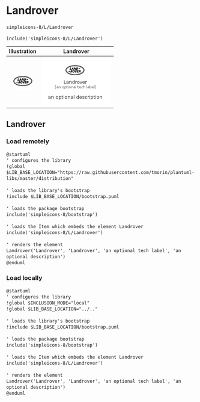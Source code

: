 # Landrover


```text
simpleicons-8/L/Landrover
```

```text
include('simpleicons-8/L/Landrover')
```



| Illustration | Landrover |
| :---: | :---: |
| ![illustration for Illustration](../../simpleicons-8/L/Landrover.png) | ![illustration for Landrover](../../simpleicons-8/L/Landrover.Local.png) |




## Landrover

### Load remotely
```plantuml
@startuml
' configures the library
!global $LIB_BASE_LOCATION="https://raw.githubusercontent.com/tmorin/plantuml-libs/master/distribution"

' loads the library's bootstrap
!include $LIB_BASE_LOCATION/bootstrap.puml

' loads the package bootstrap
include('simpleicons-8/bootstrap')

' loads the Item which embeds the element Landrover
include('simpleicons-8/L/Landrover')

' renders the element
Landrover('Landrover', 'Landrover', 'an optional tech label', 'an optional description')
@enduml
```

### Load locally
```plantuml
@startuml
' configures the library
!global $INCLUSION_MODE="local"
!global $LIB_BASE_LOCATION="../.."

' loads the library's bootstrap
!include $LIB_BASE_LOCATION/bootstrap.puml

' loads the package bootstrap
include('simpleicons-8/bootstrap')

' loads the Item which embeds the element Landrover
include('simpleicons-8/L/Landrover')

' renders the element
Landrover('Landrover', 'Landrover', 'an optional tech label', 'an optional description')
@enduml
```

